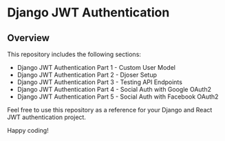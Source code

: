 # Django JWT Authentication

## Overview

This repository includes the following sections:

- Django JWT Authentication Part 1 - Custom User Model
- Django JWT Authentication Part 2 - Djoser Setup
- Django JWT Authentication Part 3 - Testing API Endpoints
- Django JWT Authentication Part 4 - Social Auth with Google OAuth2
- Django JWT Authentication Part 5 - Social Auth with Facebook OAuth2

Feel free to use this repository as a reference for your Django and React JWT authentication project.

Happy coding!
